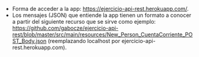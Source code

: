 - Forma de acceder a la app: https://ejercicio-api-rest.herokuapp.com/.
- Los mensajes (JSON) que entiende la app tienen un formato a conocer a partir del siguiente recurso que se sirve como ejemplo: https://github.com/gabocze/ejercicio-api-rest/blob/master/src/main/resources/New_Person_CuentaCorriente_POST_Body.json (reemplazando localhost por ejercicio-api-rest.herokuapp.com).
